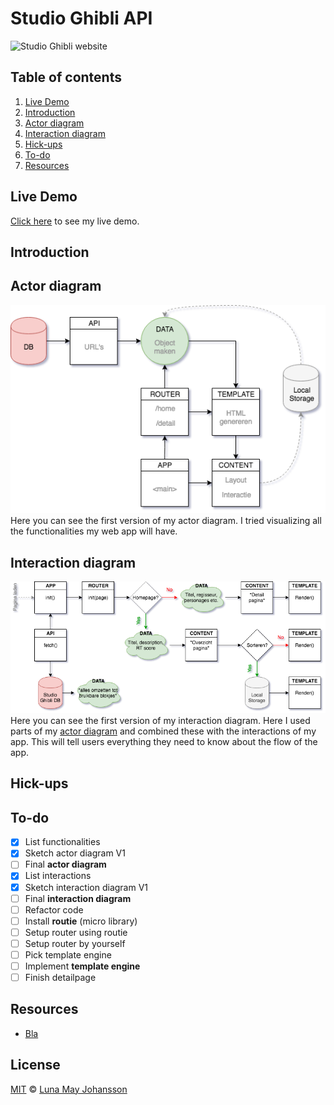 # Studio Ghibli API

![Studio Ghibli website](website.png)

## Table of contents
1. [Live Demo](#Live-Demo)
2. [Introduction](#Introduction)
3. [Actor diagram](#Actor-diagram)
4. [Interaction diagram](#Interaction-diagram)
5. [Hick-ups](#Hick-ups)
6. [To-do](#To-do)
7. [Resources](#Resources)

## Live Demo
[Click here](https://maybuzz.github.io/wafs) to see my live demo.

## Introduction


## Actor diagram
![Actor diagram V1](actor.png)
Here you can see the first version of my actor diagram. I tried visualizing all the functionalities my web app will have.

## Interaction diagram
![Interaction diagram V1](interaction.png)
Here you can see the first version of my interaction diagram. Here I used parts of my [actor diagram](#Actor-diagram) and combined these with the interactions of my app. This will tell users everything they need to know about the flow of the app.

## Hick-ups


## To-do
- [x] List functionalities   
- [x] Sketch actor diagram V1   
- [ ] Final **actor diagram**   
- [x] List interactions   
- [x] Sketch interaction diagram V1   
- [ ] Final **interaction diagram**   
- [ ] Refactor code   
- [ ] Install **routie** (micro library)   
- [ ] Setup router using routie   
- [ ] Setup router by yourself   
- [ ] Pick template engine   
- [ ] Implement **template engine**   
- [ ] Finish detailpage   

## Resources
- [Bla](https://Bla)   

## License
[MIT](LICENSE) © [Luna May Johansson](https://github.com/maybuzz)
